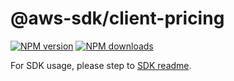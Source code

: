# @aws-sdk/client-pricing

[![NPM version](https://img.shields.io/npm/v/@aws-sdk/client-pricing/rc.svg)](https://www.npmjs.com/package/@aws-sdk/client-pricing)
[![NPM downloads](https://img.shields.io/npm/dm/@aws-sdk/client-pricing.svg)](https://www.npmjs.com/package/@aws-sdk/client-pricing)

For SDK usage, please step to [SDK readme](https://github.com/aws/aws-sdk-js-v3).
